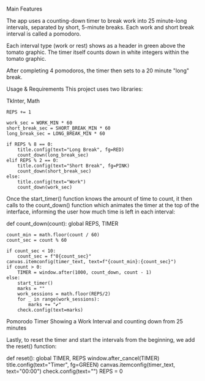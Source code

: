 Main Features

The app uses a counting-down timer to break work into 25 minute-long intervals, separated by short, 5-minute breaks. Each work and short break interval is called a pomodoro.

Each interval type (work or rest) shows as a header in green above the tomato graphic. The timer itself counts down in white integers within the tomato graphic.

After completing 4 pomodoros, the timer then sets to a 20 minute "long" break.

Usage & Requirements
This project uses two libraries:


TkInter,
Math

    REPS += 1

    work_sec = WORK_MIN * 60
    short_break_sec = SHORT_BREAK_MIN * 60
    long_break_sec = LONG_BREAK_MIN * 60

    if REPS % 8 == 0:
        title.config(text="Long Break", fg=RED)
        count_down(long_break_sec)
    elif REPS % 2 == 0:
        title.config(text="Short Break", fg=PINK)
        count_down(short_break_sec)
    else:
        title.config(text="Work")
        count_down(work_sec)
Once the start_timer() function knows the amount of time to count, it then calls to the count_down() function which animates the timer at the top of the interface, informing the user how much time is left in each interval:

def count_down(count):
    global REPS, TIMER

    count_min = math.floor(count / 60)
    count_sec = count % 60

    if count_sec < 10:
        count_sec = f"0{count_sec}"
    canvas.itemconfig(timer_text, text=f"{count_min}:{count_sec}")
    if count > 0:
        TIMER = window.after(1000, count_down, count - 1)
    else:
        start_timer()
        marks = ""
        work_sessions = math.floor(REPS/2)
        for _ in range(work_sessions):
            marks += "✔"
        check.config(text=marks)
Pomorodo Timer Showing a Work Interval and counting down from 25 minutes

Lastly, to reset the timer and start the intervals from the beginning, we add the reset() function:

def reset():
    global TIMER, REPS
    window.after_cancel(TIMER)
    title.config(text="Timer", fg=GREEN)
    canvas.itemconfig(timer_text, text="00:00")
    check.config(text="")
    REPS = 0
